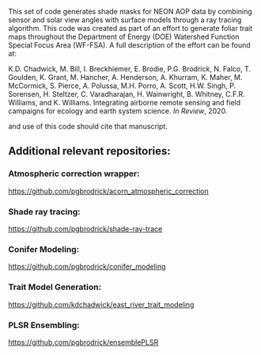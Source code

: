 This set of code generates shade masks for NEON AOP data by combining sensor and solar view angles with surface models through a ray tracing algorithm.  This code was created as part of an effort to generate foliar trait maps throughout the Department of Energy (DOE) Watershed Function Special Focus Area (WF-FSA). A full description of the effort can be found at:

K.D. Chadwick, M. Bill, I. Breckhiemer, E. Brodie, P.G. Brodrick, N. Falco, T. Goulden, K. Grant, M. Hancher, A. Henderson, A. Khurram, K. Maher, M. McCormick, S. Pierce, A. Polussa, M.H. Porro, A. Scott, H.W. Singh, P. Sorensen, H. Steltzer, C. Varadharajan, H. Wainwright, B. Whitney, C.F.R. Williams, and K. Williams. Integrating airborne remote sensing and field campaigns for ecology and earth system science. <i>In Review</i>, 2020.

and use of this code should cite that manuscript.

## Additional relevant repositories:

### Atmospheric correction wrapper: 
https://github.com/pgbrodrick/acorn_atmospheric_correction

### Shade ray tracing: 
https://github.com/pgbrodrick/shade-ray-trace

### Conifer Modeling:
https://github.com/pgbrodrick/conifer_modeling

### Trait Model Generation:
https://github.com/kdchadwick/east_river_trait_modeling

### PLSR Ensembling:
https://github.com/pgbrodrick/ensemblePLSR

